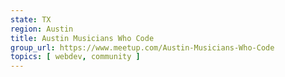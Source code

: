 ```yaml
---
state: TX
region: Austin
title: Austin Musicians Who Code
group_url: https://www.meetup.com/Austin-Musicians-Who-Code
topics: [ webdev, community ]
---
```

